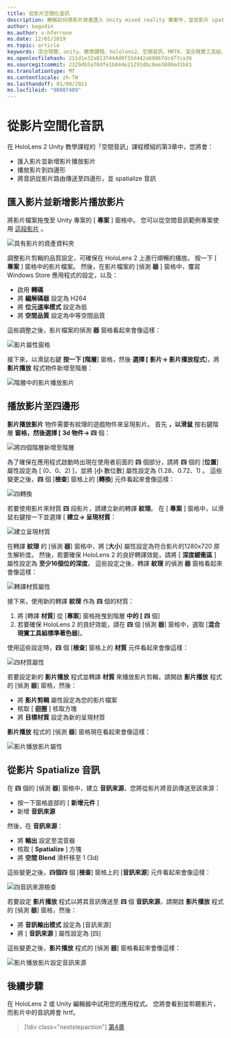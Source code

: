 ```yaml
---
title: 從影片空間化音訊
description: 瞭解如何將影片資產匯入 Unity mixed reality 專案中，並從影片 spatialize 音訊。
author: kegodin
ms.author: v-hferrone
ms.date: 12/01/2019
ms.topic: article
keywords: 混合現實、unity、教學課程、hololens2、空間音訊、MRTK、混合現實工具組、UWP、Windows 10、HRTF、前端相關的傳送功能、回音、Microsoft 空間定位器、影片匯入、影片播放工具
ms.openlocfilehash: 211d1e32a8137444d0f33d442a60067dcd77ca36
ms.sourcegitcommit: 2329db5a76dfe1b844e21291dbc8ee3888ed1b81
ms.translationtype: MT
ms.contentlocale: zh-TW
ms.lasthandoff: 01/08/2021
ms.locfileid: "98007409"
---
```

# <a name="spatializing-audio-from-a-video"></a>從影片空間化音訊

在 HoloLens 2 Unity 教學課程的「空間音訊」課程模組的第3章中，您將會：
* 匯入影片並新增影片播放影片
* 播放影片到四邊形
* 將音訊從影片路由傳送至四邊形，並 spatialize 音訊

## <a name="import-a-video-and-add-a-video-player"></a>匯入影片並新增影片播放影片

將影片檔案拖曳至 Unity 專案的 [ **專案** ] 窗格中。 您可以從空間音訊範例專案使用 [這段影片](https://github.com/microsoft/spatialaudio-unity/blob/develop/Samples/MicrosoftSpatializerSample/Assets/Microsoft%20HoloLens%20-%20Spatial%20Sound-PTPvx7mDon4.mp4?raw=true) 。

![具有影片的資產資料夾](images/spatial-audio/assets-folder-with-video.png)

調整影片剪輯的品質設定，可確保在 HoloLens 2 上進行順暢的播放。 按一下 [ **專案** ] 窗格中的影片檔案。 然後，在影片檔案的 [偵測 **器** ] 窗格中，覆寫 Windows Store 應用程式的設定，以及：
* 啟用 **轉碼**
* 將 **編解碼器** 設定為 H264
* 將 **位元速率模式** 設定為低
* 將 **空間品質** 設定為中等空間品質

這些調整之後，影片檔案的偵測 **器** 窗格看起來會像這樣：

![影片屬性窗格](images/spatial-audio/video-property-pane.png)

接下來，以滑鼠右鍵 **按一下 [階層**] 窗格，然後 **選擇 [** **影片-> 影片播放程式**]，將 **影片播放** 程式物件新增至階層：

![階層中的影片播放影片](images/spatial-audio/video-player-in-hierarchy.png)

## <a name="play-video-onto-a-quadrangle"></a>播放影片至四邊形

**影片播放影片** 物件需要有紋理的遊戲物件來呈現影片。 首先 **，以滑鼠** 按右鍵階層 **窗格，然後選擇 [** **3d 物件-> 四** 個：

![將四個階層新增至階層](images/spatial-audio/add-quad-to-hierarchy.png)

為了確保在應用程式啟動時出現在使用者前面的 **四** 個部分，請將 **四** 個的 [**位置**] 屬性設定為 [ (0、0、2) ]，並將 [**小** 數位數] 屬性設定為 (1.28、0.72、1) 。 這些變更之後，**四** 個 [**檢查**] 窗格上的 [**轉換**] 元件看起來會像這樣：

![四轉換](images/spatial-audio/quad-transform.png)

若要使用影片來材質 **四** 段影片，請建立新的轉譯 **紋理**。 在 [ **專案** ] 窗格中，以滑鼠右鍵按一下並選擇 [ **建立-> 呈現材質**：

![建立呈現材質](images/spatial-audio/create-render-texture.png)

在轉譯 **紋理** 的 [偵測 **器**] 窗格中，將 [**大小**] 屬性設定為符合影片的1280x720 原生解析度。 然後，若要確保 HoloLens 2 的良好轉譯效能，請將 [ **深度緩衝區** ] 屬性設定為 **至少16個位的深度**。 這些設定之後，轉譯 **紋理** 的偵測 **器** 窗格看起來會像這樣：

![轉譯材質屬性](images/spatial-audio/render-texture-properties.png)

接下來，使用新的轉譯 **紋理** 作為 **四** 個的材質：
1. 將 [轉譯 **材質**] 從 [**專案**] 窗格拖曳到階層 **中的 [** **四** 個]
2. 若要確保 HoloLens 2 的良好效能，請在 **四** 個 [偵測 **器**] 窗格中，選取 [**混合現實工具組標準著色器**]。

使用這些設定時，**四** 個 [**檢查**] 窗格上的 **材質** 元件看起來會像這樣：

![四材質屬性](images/spatial-audio/quad-texture-properties.png)

若要設定新的 **影片播放** 程式並轉譯 **材質** 來播放影片剪輯，請開啟 **影片播放** 程式的 [偵測 **器**] 窗格，然後：
* 將 **影片剪輯** 屬性設定為您的影片檔案
* 核取 [ **迴圈** ] 核取方塊
* 將 **目標材質** 設定為新的呈現材質

**影片播放** 程式的 [偵測 **器**] 窗格現在看起來會像這樣：

![影片播放影片屬性](images/spatial-audio/video-player-properties.png)

## <a name="spatialize-the-audio-from-the-video"></a>從影片 Spatialize 音訊

在 **四** 個的 [偵測 **器**] 窗格中，建立 **音訊來源**，您將從影片將音訊傳送至該來源：
* 按一下窗格底部的 [ **新增元件** ]
* 新增 **音訊來源**

然後，在 **音訊來源**：
* 將 **輸出** 設定至混音器
* 核取 [ **Spatialize** ] 方塊
* 將 **空間 Blend** 滑杆移至 1 (3d) 

這些變更之後，**四個四** 個 [**檢查**] 窗格上的 [**音訊來源**] 元件看起來會像這樣：

![四音訊來源檢查](images/spatial-audio/quad-audio-source-inspector.png)

若要設定 **影片播放** 程式以將其音訊傳送至 **四** 個 **音訊來源**，請開啟 **影片播放** 程式的 [偵測 **器**] 窗格，然後：
* 將 **音訊輸出模式** 設定為 [音訊來源]
* 將 [ **音訊來源** ] 屬性設定為 [四]

這些變更之後，**影片播放** 程式的 [偵測 **器**] 窗格看起來會像這樣：

![影片播放影片設定音訊來源](images/spatial-audio/video-player-set-audio-source.png)

## <a name="next-steps"></a>後續步驟

在 HoloLens 2 或 Unity 編輯器中試用您的應用程式。 您將會看到並聆聽影片，而影片中的音訊將會 hrtf。

> [!div class="nextstepaction"]
> [第4章](unity-spatial-audio-ch4.md) 

